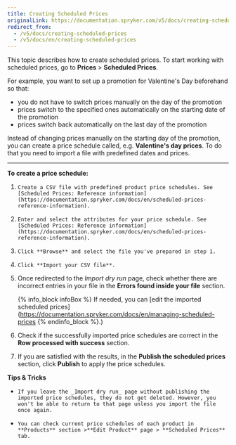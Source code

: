```yaml
---
title: Creating Scheduled Prices
originalLink: https://documentation.spryker.com/v5/docs/creating-scheduled-prices
redirect_from:
  - /v5/docs/creating-scheduled-prices
  - /v5/docs/en/creating-scheduled-prices
---
```


This topic describes how to create scheduled prices.
To start working with scheduled prices, go to **Prices** > **Scheduled Prices**.

For example, you want to set up a promotion for Valentine's Day beforehand so that:

* you do not have to switch prices manually on the day of the promotion
* prices switch to the specified ones automatically on the starting date of the promotion
* prices switch back automatically on the last day of the promotion

Instead of changing prices manually on the starting day of the promotion, you can create a price schedule called,  e.g. **Valentine's day prices**. To do that you need to import a file with predefined dates and prices.
***

**To create a price schedule:**

1.     Create a CSV file with predefined product price schedules. See [Scheduled Prices: Reference information](https://documentation.spryker.com/docs/en/scheduled-prices-reference-information).
2.     Enter and select the attributes for your price schedule. See [Scheduled Prices: Reference information](https://documentation.spryker.com/docs/en/scheduled-prices-reference-information).
3.     Click **Browse** and select the file you've prepared in step 1.
4.     Click **Import your CSV file**.
5. Once redirected to the _Import dry run_ page, check whether there are incorrect entries in your file in the **Errors found inside your file** section.

     {% info_block infoBox %}
If needed, you can [edit the imported scheduled prices](https://documentation.spryker.com/docs/en/managing-scheduled-prices
{% endinfo_block %}.)
    
6. Check if the successfully imported price schedules are correct in the **Row processed with success** section.

7. If you are satisfied with the results, in the **Publish the scheduled prices** section, click **Publish** to apply the price schedules.

**Tips & Tricks**
*     If you leave the _Import dry run_ page without publishing the imported price schedules, they do not get deleted. However, you won't be able to return to that page unless you import the file once again.
*     You can check current price schedules of each product in **Products** section >**Edit Product** page > **Scheduled Prices** tab.
